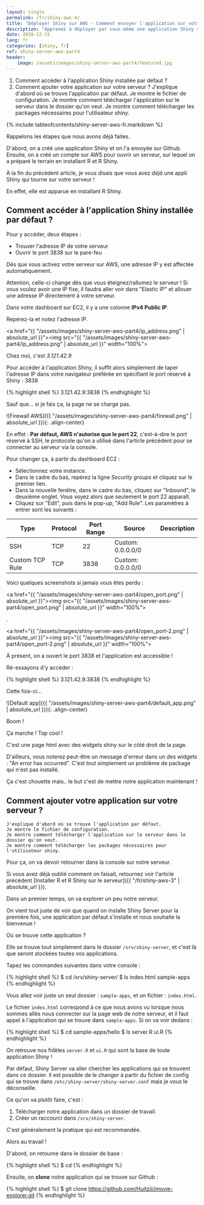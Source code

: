 ```yaml
---
layout: single
permalink: /fr/shiny-aws-4/
title: "Déployer Shiny sur AWS - Comment envoyer l'application sur votre serveur ?"
description: "Apprenez à déployer par vous-même une application Shiny sur un serveur AWS. C'est simple, gratuit, et expliqué dans cet article ! Partie 4 : Après avoir créé le serveur et installé Shiny Server, on déploie l'application et on la rend accessible à tous !"
date: 2018-12-15
lang: fr
categories: [shiny, fr]
ref: shiny-server-aws-part4
header:
    image: /assets/images/shiny-server-aws-part4/featured.jpg
---
```


1. Comment accéder à l'application Shiny installée par défaut ?
2. Comment ajouter votre application sur votre serveur ?
	J'explique d'abord où se trouve l'application par défaut.
	Je montre le fichier de configuration.
	Je montre comment télécharger l'application sur le serveur dans le dossier qu'on veut.
	Je montre comment télécharger les packages nécessaires pour l'utilisateur shiny.




{% include tableofcontents/shiny-server-aws-fr.markdown %}

Rappelons les étapes que nous avons déjà faites.

D'abord, on a créé une application Shiny et on l'a envoyée sur Github. Ensuite, on a créé un compte sur AWS pour ouvrir un serveur, sur lequel on a préparé le terrain en installant R et R Shiny.

À la fin du précédent article, je vous disais que vous avez *déjà* une appli Shiny qui tourne sur votre serveur !

En effet, elle est apparue en installant R Shiny.

## Comment accéder à l'application Shiny installée par défaut ?

Pour y accéder, deux étapes :

* Trouver l'adresse IP de votre serveur
* Ouvrir le port 3838 sur le pare-feu

Dès que vous activez votre serveur sur AWS, une adresse IP y est affectée automatiquement. 

Attention, celle-ci change dès que vous éteignez/rallumez le serveur ! Si vous voulez avoir une IP fixe, il faudra aller voir dans "Elastic IP" et allouer une adresse IP directement à votre serveur.

Dans votre dashboard sur EC2, il y a une colonne **IPv4 Public IP**.

Repérez-la et notez l'adresse IP.

<a href="{{ "/assets/images/shiny-server-aws-part4/ip_address.png" | absolute_url }}"><img src="{{ "/assets/images/shiny-server-aws-part4/ip_address.png" | absolute_url }}" width="100%"></a>

Chez moi, c'est *3.121.42.9*

Pour accéder à l'application Shiny, il suffit alors simplement de taper l'adresse IP dans votre navigateur préférée en spécifiant le port réservé à Shiny : 3838

{% highlight shell %}
3.121.42.9:3838
{% endhighlight %}

Sauf que... si je fais ça, la page ne se charge pas. 

![Firewall AWS]({{ "/assets/images/shiny-server-aws-part4/firewall.png" | absolute_url }}){: .align-center}

En effet : **Par défaut, AWS n'autorise que le port 22**, c'est-à-dire le port réservé à SSH, le protocole qu'on a utilisé dans l'article précédent pour se connecter au serveur via la console.

Pour changer ça, à partir du dashboard EC2 :

* Sélectionnez votre instance.
* Dans le cadre du bas, repérez la ligne *Security groups* et cliquez sur le premier lien.
* Dans la nouvelle fenêtre, dans le cadre du bas, cliquez sur "Inbound", le deuxième onglet. Vous voyez alors que seulement le port 22 apparaît.
* Cliquez sur "Edit", puis dans le pop-up, "Add Rule". Les paramètres à entrer sont les suivants :

| Type            | Protocol | Port Range | Source            | Description |
| --------------- | -------- | ---------- | ----------------- | ----------- |
| SSH             | TCP      | 22         | Custom: 0.0.0.0/0 |             |
| Custom TCP Rule | TCP      | 3838       | Custom: 0.0.0.0/0 |             |

Voici quelques screenshots si jamais vous êtes perdu :

<a href="{{ "/assets/images/shiny-server-aws-part4/open_port.png" | absolute_url }}"><img src="{{ "/assets/images/shiny-server-aws-part4/open_port.png" | absolute_url }}" width="100%"></a>

.

<a href="{{ "/assets/images/shiny-server-aws-part4/open_port-2.png" | absolute_url }}"><img src="{{ "/assets/images/shiny-server-aws-part4/open_port-2.png" | absolute_url }}" width="100%"></a>

À présent, on a ouvert le port 3838 et l'application est accessible !

Ré-essayons d'y accéder :

{% highlight shell %}
3.121.42.9:3838
{% endhighlight %}

Cette fois-ci...

![Default app]({{ "/assets/images/shiny-server-aws-part4/default_app.png" | absolute_url }}){: .align-center}

Boom !

Ça marche ! Top cool !

C'est une page html avec des widgets shiny sur le côté droit de la page.

D'ailleurs, vous noterez peut-être un message d'erreur dans un des widgets : "An error has occurred". C'est tout simplement un problème de package qui n'est pas installé.

Ça c'est chouette mais.. le but c'est de mettre notre application maintenant !

## Comment ajouter votre application sur votre serveur ?


	J'explique d'abord où se trouve l'application par défaut.
	Je montre le fichier de configuration.
	Je montre comment télécharger l'application sur le serveur dans le dossier qu'on veut.
	Je montre comment télécharger les packages nécessaires pour l'utilisateur shiny.



Pour ça, on va devoir retourner dans la console sur notre serveur.

Si vous avez déjà oublié comment on faisait, retournez voir l'article précédent [Installer R et R Shiny sur le serveur]({{ "/fr/shiny-aws-3" | absolute_url }}).

Dans un premier temps, on va explorer un peu notre serveur.

On vient tout juste de voir que quand on installe Shiny Server pour la première fois, une application par défaut s'installe et nous souhaite la bienvenue !

Où se trouve cette application ?

Elle se trouve tout simplement dans le dossier `/srv/shiny-server`, et c'est là que seront stockées toutes vos applications.

Tapez les commandes suivantes dans votre console :

{% highlight shell %}
$ cd /srv/shiny-server/
$ ls
index.html  sample-apps
{% endhighlight %}

Vous allez voir juste un seul dossier : `sample-apps`, et un fichier : `index.html`.

Le fichier `index.html` correspond à ce que nous avons vu lorsque nous sommes allés nous connecter sur la page web de notre serveur, et il faut appel à l'application qui se trouve dans `sample-apps`. Si on va voir dedans :

{% highlight shell %}
$ cd sample-apps/hello
$ ls
server.R  ui.R
{% endhighlight %}

On retrouve nos fidèles `server.R` et `ui.R` qui sont la base de toute application Shiny !

Par défaut, Shiny Server va aller chercher les applications qui se trouvent dans ce dossier. Il est possible de le changer à partir du fichier de config qui se trouve dans `/etc/shiny-server/shiny-server.conf` mais je vous le déconseille.

Ce qu'on va plutôt faire, c'est :

1. Télécharger notre application dans un dossier de travail.
2. Créer un raccourci dans `/srv/shiny-server`.

C'est généralement la pratique qui est recommandée.

Alors au travail !

D'abord, on retourne dans le dossier de base :

{% highlight shell %}
$ cd
{% endhighlight %}

Ensuite, on **clone** notre application qui se trouve sur Github :

{% highlight shell %}
$ git clone https://github.com/Huitziii/movie-explorer.git
{% endhighlight %}